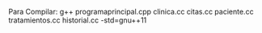   Para Compilar: g++ programaprincipal.cpp clinica.cc citas.cc paciente.cc tratamientos.cc historial.cc -std=gnu++11
